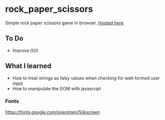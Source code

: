 # rock_paper_scissors

Simple rock paper scissors game in browser. [Hosted here](https://goldsmithb.github.io/rock_paper_scissors/).

## To Do
* Improve GUI

## What I learned
* How to treat strings as falsy values when checking for well-formed user input
* How to manipulate the DOM with javascript

### Fonts
https://fonts.google.com/specimen/Silkscreen
